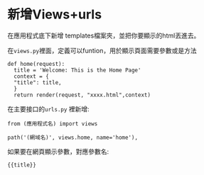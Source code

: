 # 新增Views+urls


在應用程式底下新增 templates檔案夾，並把你要顯示的html丟進去。


在`views.py`裡面，定義可以funtion，用於顯示頁面需要參數或是方法

    def home(request):
      title = 'Welcome: This is the Home Page'
      context = {
      "title": title,
      }
      return render(request, "xxxx.html",context)
      
      
在主要接口的`urls.py` 裡新增:

    from (應用程式名) import views

    path('(網域名)', views.home, name='home'),
    
如果要在網頁顯示參數，對應參數名:

    {{title}}
